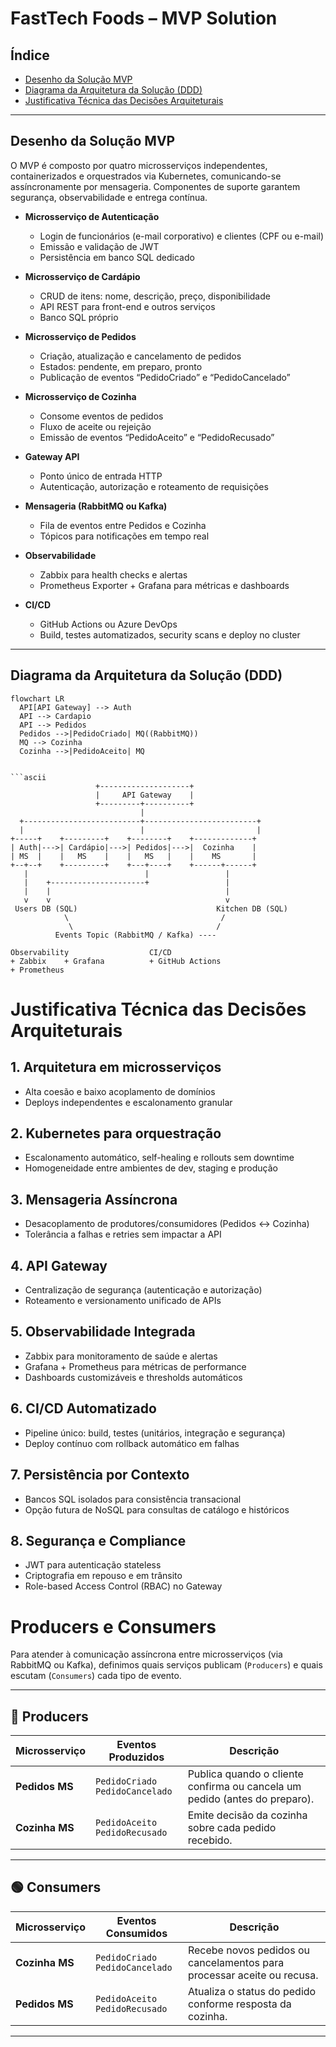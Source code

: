 # FastTech Foods – MVP Solution

## Índice

- [Desenho da Solução MVP](#desenho-da-solução-mvp)  
- [Diagrama da Arquitetura da Solução (DDD)](#diagrama-da-arquitetura-da-solução-ddd)  
- [Justificativa Técnica das Decisões Arquiteturais](#justificativa-técnica-das-decisões-arquiteturais)

---

## Desenho da Solução MVP

O MVP é composto por quatro microsserviços independentes, containerizados e orquestrados via Kubernetes, comunicando-se assíncronamente por mensageria. Componentes de suporte garantem segurança, observabilidade e entrega contínua.

- **Microsserviço de Autenticação**  
  - Login de funcionários (e-mail corporativo) e clientes (CPF ou e-mail)  
  - Emissão e validação de JWT  
  - Persistência em banco SQL dedicado  

- **Microsserviço de Cardápio**  
  - CRUD de itens: nome, descrição, preço, disponibilidade  
  - API REST para front-end e outros serviços  
  - Banco SQL próprio  

- **Microsserviço de Pedidos**  
  - Criação, atualização e cancelamento de pedidos  
  - Estados: pendente, em preparo, pronto  
  - Publicação de eventos “PedidoCriado” e “PedidoCancelado”  

- **Microsserviço de Cozinha**  
  - Consome eventos de pedidos  
  - Fluxo de aceite ou rejeição  
  - Emissão de eventos “PedidoAceito” e “PedidoRecusado”  

- **Gateway API**  
  - Ponto único de entrada HTTP  
  - Autenticação, autorização e roteamento de requisições  

- **Mensageria (RabbitMQ ou Kafka)**  
  - Fila de eventos entre Pedidos e Cozinha  
  - Tópicos para notificações em tempo real  

- **Observabilidade**  
  - Zabbix para health checks e alertas  
  - Prometheus Exporter + Grafana para métricas e dashboards  

- **CI/CD**  
  - GitHub Actions ou Azure DevOps  
  - Build, testes automatizados, security scans e deploy no cluster  

---

## Diagrama da Arquitetura da Solução (DDD)

```mermaid
flowchart LR
  API[API Gateway] --> Auth
  API --> Cardapio
  API --> Pedidos
  Pedidos -->|PedidoCriado| MQ((RabbitMQ))
  MQ --> Cozinha
  Cozinha -->|PedidoAceito| MQ


```ascii
                   +--------------------+
                   |     API Gateway    |
                   +---------+----------+
                             |
  +--------------------------+-------------------------+
  |                          |                         |
+-----+    +---------+    +--------+    +-------------+
| Auth|--->| Cardápio|--->| Pedidos|--->|  Cozinha    |
| MS  |    |   MS    |    |   MS   |    |    MS       |
+--+--+    +---------+    +---+----+    +------+------+
   |                          |                 |
   |    +---------------------+                 |
   |    |                                       |
   v    v                                       v
 Users DB (SQL)                               Kitchen DB (SQL)
            \                                  /
             \                                /
          Events Topic (RabbitMQ / Kafka) ----

Observability                  CI/CD
+ Zabbix    + Grafana          + GitHub Actions
+ Prometheus
```

# Justificativa Técnica das Decisões Arquiteturais

## 1. Arquitetura em microsserviços

- Alta coesão e baixo acoplamento de domínios  
- Deploys independentes e escalonamento granular  

## 2. Kubernetes para orquestração

- Escalonamento automático, self-healing e rollouts sem downtime  
- Homogeneidade entre ambientes de dev, staging e produção  

## 3. Mensageria Assíncrona

- Desacoplamento de produtores/consumidores (Pedidos ↔ Cozinha)  
- Tolerância a falhas e retries sem impactar a API  

## 4. API Gateway

- Centralização de segurança (autenticação e autorização)  
- Roteamento e versionamento unificado de APIs  

## 5. Observabilidade Integrada

- Zabbix para monitoramento de saúde e alertas  
- Grafana + Prometheus para métricas de performance  
- Dashboards customizáveis e thresholds automáticos  

## 6. CI/CD Automatizado

- Pipeline único: build, testes (unitários, integração e segurança)  
- Deploy contínuo com rollback automático em falhas  

## 7. Persistência por Contexto

- Bancos SQL isolados para consistência transacional  
- Opção futura de NoSQL para consultas de catálogo e históricos  

## 8. Segurança e Compliance

- JWT para autenticação stateless  
- Criptografia em repouso e em trânsito  
- Role-based Access Control (RBAC) no Gateway

# Producers e Consumers

Para atender à comunicação assíncrona entre microsserviços (via RabbitMQ ou Kafka), definimos quais serviços publicam (`Producers`) e quais escutam (`Consumers`) cada tipo de evento.

---

## 🔵 Producers

| Microsserviço | Eventos Produzidos               | Descrição                                                            |
|---------------|----------------------------------|----------------------------------------------------------------------|
| **Pedidos MS**| `PedidoCriado`<br>`PedidoCancelado` | Publica quando o cliente confirma ou cancela um pedido (antes do preparo). |
| **Cozinha MS**| `PedidoAceito`<br>`PedidoRecusado`  | Emite decisão da cozinha sobre cada pedido recebido.                 |

---

## 🟢 Consumers

| Microsserviço | Eventos Consumidos               | Descrição                                                                 |
|---------------|----------------------------------|---------------------------------------------------------------------------|
| **Cozinha MS**| `PedidoCriado`<br>`PedidoCancelado` | Recebe novos pedidos ou cancelamentos para processar aceite ou recusa.    |
| **Pedidos MS**| `PedidoAceito`<br>`PedidoRecusado`  | Atualiza o status do pedido conforme resposta da cozinha.                 |

---

